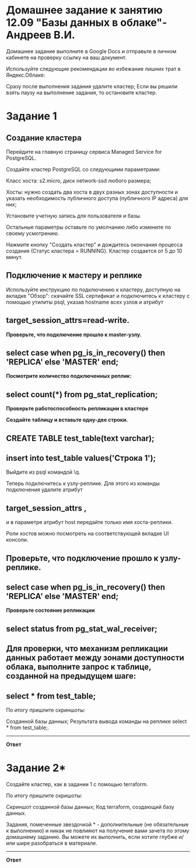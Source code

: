 # Домашнее задание к занятию 12.09 "Базы данных в облаке"- Андреев В.И.
Домашнее задание выполните в Google Docs и отправьте в личном кабинете на проверку ссылку на ваш документ.

Используйте следующие рекомендации во избежание лишних трат в Яндекс.Облаке:

Сразу после выполнения задания удалите кластер;
Если вы решили взять паузу на выполнение задания, то остановите кластер.

# Задание 1
## **Создание кластера**

Перейдите на главную страницу сервиса Managed Service for PostgreSQL.

Создайте кластер PostgreSQL со следующими параметрами:

Класс хоста: s2.micro, диск network-ssd любого размера;

Хосты: нужно создать два хоста в двух разных зонах доступности и указать необходимость публичного доступа (публичного IP адреса) для них;

Установите учетную запись для пользователя и базы.

Остальные параметры оставьте по умолчанию либо измените по своему усмотрению.

Нажмите кнопку "Создать кластер" и дождитесь окончания процесса создания (Статус кластера = RUNNING). Кластер создается от 5 до 10 минут.

## **Подключение к мастеру и реплике**

Используйте инструкцию по подключению к кластеру, доступную на вкладке "Обзор": cкачайте SSL сертификат и подключитесь к кластеру с помощью утилиты psql, указав hostname всех узлов и атрибут 

## target_session_attrs=read-write.

**Проверьте, что подключение прошло к master-узлу.**

## select case when pg_is_in_recovery() then 'REPLICA' else 'MASTER' end;

**Посмотрите количество подключенных реплик:**

## select count(*) from pg_stat_replication;

**Проверьте работоспособность репликации в кластере**

**Создайте таблицу и вставьте одну-две строки.**

## CREATE TABLE test_table(text varchar);

## insert into test_table values('Строка 1');


Выйдите из psql командой \q.

Теперь подключитесь к узлу-реплике. Для этого из команды подключения удалите атрибут 

## target_session_attrs ,

 и в параметре атрибут host передайте только имя хоста-реплики. 

 Роли хостов можно посмотреть на соответствующей вкладке UI консоли.

## **Проверьте, что подключение прошло к узлу-реплике.**

## select case when pg_is_in_recovery() then 'REPLICA' else 'MASTER' end;

**Проверьте состояние репликации**

## select status from pg_stat_wal_receiver;

## **Для проверки, что механизм репликации данных работает между зонами доступности облака, выполните запрос к таблице, созданной на предыдущем шаге:**

## select * from test_table;

По итогу пришлите скриншоты:

Созданной базы данных;
Результата вывода команды на реплике select * from test_table;.
___

**Ответ**




# Задание 2*

Создайте кластер, как в задании 1 с помощью terraform.

По итогу пришлите скришоты:

Скриншот созданной базы данных;
Код terraform, создающий базу данных.

Задания, помеченные звездочкой * - дополнительные (не обязательные к выполнению) и никак не повлияют на получение вами зачета по этому домашнему заданию. Вы можете их выполнить, если хотите глубже и/или шире разобраться в материале.
___
**Ответ**
